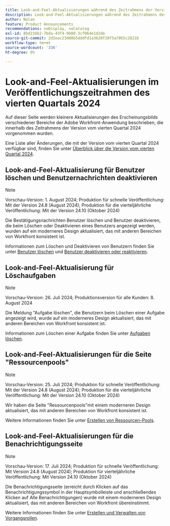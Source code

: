 ```yaml
---
title: Look-and-Feel-Aktualisierungen während des Zeitrahmens der Version vom 4. Quartal 2024
description: Look-and-Feel-Aktualisierungen während des Zeitrahmens der Version vom 4. Quartal 2024
author: Nolan
feature: Product Announcements
recommendations: noDisplay, noCatalog
exl-id: 8bd234b2-7bda-43f4-9b08-3cf064e1d2de
source-git-commit: 2d2eac23d08b5dddfd1a3620f20f5a70b5c2821b
workflow-type: tm+mt
source-wordcount: '336'
ht-degree: 0%

---
```


# Look-and-Feel-Aktualisierungen im Veröffentlichungszeitrahmen des vierten Quartals 2024

Auf dieser Seite werden kleinere Aktualisierungen des Erscheinungsbilds verschiedener Bereiche der Adobe Workfront-Anwendung beschrieben, die innerhalb des Zeitrahmens der Version vom vierten Quartal 2024 vorgenommen wurden.

Eine Liste aller Änderungen, die mit der Version vom vierten Quartal 2024 verfügbar sind, finden Sie unter [Überblick über die Version vom vierten Quartal 2024](/help/quicksilver/product-announcements/product-releases/24-q4-release-activity/24-q4-release-overview.md).

## Look-and-Feel-Aktualisierung für Benutzer löschen und Benutzernachrichten deaktivieren

>[!NOTE]
>
>Vorschau-Version: 1. August 2024; Produktion für schnelle Veröffentlichung: Mit der Version 24.8 (August 2024); Produktion für die vierteljährliche Veröffentlichung: Mit der Version 24.10 (Oktober 2024)

Die Bestätigungsnachrichten Benutzer löschen und Benutzer deaktivieren, die beim Löschen oder Deaktivieren eines Benutzers angezeigt werden, wurden auf ein moderneres Design aktualisiert, das mit anderen Bereichen von Workfront konsistent ist.

Informationen zum Löschen und Deaktivieren von Benutzern finden Sie unter [Benutzer löschen](/help/quicksilver/administration-and-setup/add-users/create-and-manage-users/delete-a-user.md) und [Benutzer deaktivieren oder reaktivieren](/help/quicksilver/administration-and-setup/add-users/create-and-manage-users/deactivate-a-user.md).

## Look-and-Feel-Aktualisierung für Löschaufgaben

>[!NOTE]
>
>Vorschau-Version: 26. Juli 2024; Produktionsversion für alle Kunden: 8. August 2024

Die Meldung &quot;Aufgabe löschen&quot;, die Benutzern beim Löschen einer Aufgabe angezeigt wird, wurde auf ein moderneres Design aktualisiert, das mit anderen Bereichen von Workfront konsistent ist.

Informationen zum Löschen einer Aufgabe finden Sie unter [Aufgaben löschen](/help/quicksilver/manage-work/tasks/manage-tasks/delete-tasks.md).


## Look-and-Feel-Aktualisierungen für die Seite &quot;Ressourcenpools&quot;

>[!NOTE]
>
>Vorschau-Version: 25. Juli 2024; Produktion für schnelle Veröffentlichung: Mit der Version 24.8 (August 2024); Produktion für die vierteljährliche Veröffentlichung: Mit der Version 24.10 (Oktober 2024)

Wir haben die Seite &quot;Ressourcenpools&quot;mit einem moderneren Design aktualisiert, das mit anderen Bereichen von Workfront konsistent ist.

Weitere Informationen finden Sie unter [Erstellen von Ressourcen-Pools](/help/quicksilver/resource-mgmt/resource-planning/resource-pools/create-resource-pools.md).

## Look-and-Feel-Aktualisierungen für die Benachrichtigungsseite

>[!NOTE]
>
>Vorschau-Version: 17. Juli 2024; Produktion für schnelle Veröffentlichung: Mit Version 24.8 (August 2024); Produktion für vierteljährliche Veröffentlichung: Mit Version 24.10 (Oktober 2024)

Die Benachrichtigungsseite (erreicht durch Klicken auf das Benachrichtigungssymbol in der Hauptsymbolleiste und anschließendes Klicken auf Alle Benachrichtigungen) wurde mit einem moderneren Design aktualisiert, das mit anderen Bereichen von Workfront übereinstimmt.

Weitere Informationen finden Sie unter [Erstellen und Verwalten von Vorgangsrollen](/help/quicksilver/administration-and-setup/set-up-workfront/organizational-setup/create-manage-job-roles.md).
